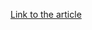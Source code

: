 [Link to the article](https://bleepingcomputer.com/news/security/massive-campaign-uses-youtube-to-push-password-stealing-malware/)
